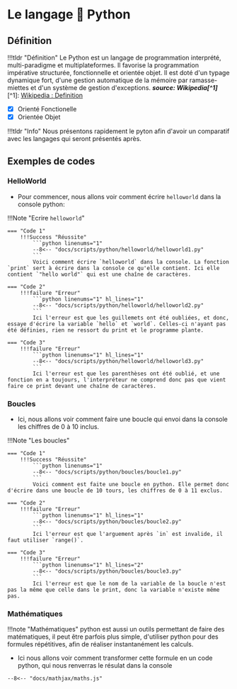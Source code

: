 # Le langage 🐍 Python

## Définition

!!!tldr "Définition"
    Le Python est un langage de programmation interprété, multi-paradigme et multiplateformes. Il favorise la programmation impérative structurée, fonctionnelle et orientée objet. Il est doté d'un typage dynamique fort, d'une gestion automatique de la mémoire par ramasse-miettes et d'un système de gestion d'exceptions.
    __*source: Wikipedia[^1]*__
    [^1]: [Wikipedia : Definition](https://fr.wikipedia.org/wiki/Python_(langage))

- [X] Orienté Fonctionelle    
- [X] Orientée Objet

!!!tldr "Info"
    Nous présentons rapidement le pyton afin d'avoir un comparatif avec les langages qui seront présentés après.
## Exemples de codes

### HelloWorld

- Pour commencer, nous allons voir comment écrire `helloworld` dans la console python:

!!!Note "Ecrire `helloworld`"

    === "Code 1"
        !!!Success "Réussite"
            ```python linenums="1"
            --8<-- "docs/scripts/python/helloworld/helloworld1.py"
            ```
            Voici comment écrire `helloworld` dans la console. La fonction `print` sert à écrire dans la console ce qu'elle contient. Ici elle contient `"hello world"` qui est une chaîne de caractères.
    
    === "Code 2"
        !!!failure "Erreur"
            ```python linenums="1" hl_lines="1"
            --8<-- "docs/scripts/python/helloworld/helloworld2.py"
            ```
            Ici l'erreur est que les guillemets ont été oubliées, et donc, essaye d'écrire la variable `hello` et `world`. Celles-ci n'ayant pas été définies, rien ne ressort du print et le programme plante.

    === "Code 3"
        !!!failure "Erreur"
            ```python linenums="1" hl_lines="1"
            --8<-- "docs/scripts/python/helloworld/helloworld3.py"
            ```
            Ici l'erreur est que les parenthèses ont été oublié, et une fonction en a toujours, l'interpréteur ne comprend donc pas que vient faire ce print devant une chaîne de caractères.

### Boucles
    
- Ici, nous allons voir comment faire une boucle qui envoi dans la console les chiffres de 0 à 10 inclus.

!!!Note "Les boucles"

    === "Code 1"
        !!!Success "Réussite"
            ```python linenums="1"
            --8<-- "docs/scripts/python/boucles/boucle1.py"
            ```
            Voici comment est faite une boucle en python. Elle permet donc d'écrire dans une boucle de 10 tours, les chiffres de 0 à 11 exclus.
    
    === "Code 2"
        !!!failure "Erreur"
            ```python linenums="1" hl_lines="1"
            --8<-- "docs/scripts/python/boucles/boucle2.py"
            ```
            Ici l'erreur est que l'arguement après `in` est invalide, il faut utiliser `range()`.

    === "Code 3"
        !!!failure "Erreur"
            ```python linenums="1" hl_lines="2"
            --8<-- "docs/scripts/python/boucles/boucle3.py"
            ```
            Ici l'erreur est que le nom de la variable de la boucle n'est pas la même que celle dans le print, donc la variable n'existe même pas.

### Mathématiques

!!!note "Mathématiques"
    python est aussi un outils permettant de faire des matématiques, il peut être parfois plus simple, d'utiliser python pour des formules répétitives, afin de réaliser instantanément les calculs.

- Ici nous allons voir comment transformer cette formule en un code python, qui nous renverras le résulat dans la console

```
--8<-- "docs/mathjax/maths.js"
```